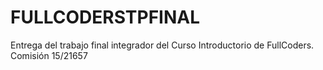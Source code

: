 # FULLCODERSTPFINAL
Entrega del trabajo final integrador del Curso Introductorio de FullCoders. Comisión 15/21657
